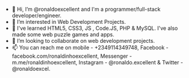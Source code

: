 - 👋 Hi, I’m @ronaldoexcellent and I'm a programmer/full-stack developer/engineer.
- 👀 I’m interested in Web Development Projects.
- 🌱 I've learned HTML5, CSS3, JS , Code.JS, PHP & MySQL. I've also made some web puzzle games and apps.
- 💞️ I’m looking to collaborate on web development projects.
- 📫 You can reach me on mobile - +2349114349748, Facebook - facebook.com/ronaldinhoexcellent, Messenger - m.me/ronaldinhoexcellent, Instagram - @ronaldo.excellent & Twitter - @ronaldoexcel.

<!---
ronaldoexcellent/ronaldoexcellent is a ✨ special ✨ repository because its `README.md` (this file) appears on your GitHub profile.
You can click the Preview link to take a look at your changes.
--->

